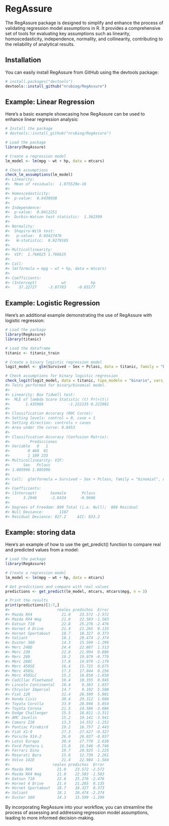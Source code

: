 
<!-- README.md is generated from README.Rmd. Please edit that file -->

# RegAssure

<!-- badges: start -->
<!-- badges: end -->

The RegAssure package is designed to simplify and enhance the process of
validating regression model assumptions in R. It provides a
comprehensive set of tools for evaluating key assumptions such as
linearity, homoscedasticity, independence, normality, and collinearity,
contributing to the reliability of analytical results.

## Installation

You can easily install RegAssure from GitHub using the devtools package:

``` r
# install.packages("devtools")
devtools::install_github("nrubiog/RegAssure")
```

## Example: Linear Regression

Here’s a basic example showcasing how RegAssure can be used to enhance
linear regression analysis:

``` r
# Install the package
# devtools::install_github("nrubiog/RegAssure")

# Load the package
library(RegAssure)

# Create a regression model
lm_model <- lm(mpg ~ wt + hp, data = mtcars)

# Check assumptions
check_lm_assumptions(lm_model)
#> Linearity:
#>  Mean of residuals:  1.075529e-16 
#> 
#> Homoscedasticity:
#>  p-value:  0.6438038 
#> 
#> Independence:
#>  p-value:  0.0412251 
#>  Durbin-Watson test statistic:  1.362399 
#> 
#> Normality:
#>  Shapiro-Wilk test:
#>   p-value:  0.03427476 
#>   W-statistic:  0.9279165 
#> 
#> Multicollinearity:
#>  VIF:  1.766625 1.766625
#> 
#> Call:
#> lm(formula = mpg ~ wt + hp, data = mtcars)
#> 
#> Coefficients:
#> (Intercept)           wt           hp  
#>    37.22727     -3.87783     -0.03177
```

## Example: Logistic Regression

Here’s an additional example demonstrating the use of RegAssure with
logistic regression:

``` r
# Load the package
library(RegAssure)
library(titanic)

# Load the dataframe
titanic <- titanic_train

# Create a binary logistic regression model
logit_model <- glm(Survived ~ Sex + Pclass, data = titanic, family = "binomial")

# Check assumptions for binary logistic regression
check_logit(logit_model, data = titanic, tipo_modelo = "binario", vars_numericas = "Pclass", y = "Survived")
#> Tests performed for binary/binomial model.
#> 
#> Linearity: Box Tidwell test:
#>  MLE of lambda Score Statistic (t) Pr(>|t|)
#>       1.435966           -1.222135 0.221981
#> 
#> Classification Accuracy (ROC Curve):
#> Setting levels: control = 0, case = 1
#> Setting direction: controls < cases
#> Area under the curve: 0.8453
#> 
#> Classification Accuracy (Confusion Matrix):
#>         Predicciones
#> Variable   0   1
#>        0 468  81
#>        1 109 233
#> Multicollinearity: VIF:
#>      Sex   Pclass 
#> 1.085996 1.085996
#> 
#> Call:  glm(formula = Survived ~ Sex + Pclass, family = "binomial", data = titanic)
#> 
#> Coefficients:
#> (Intercept)      Sexmale       Pclass  
#>      3.2946      -2.6434      -0.9606  
#> 
#> Degrees of Freedom: 890 Total (i.e. Null);  888 Residual
#> Null Deviance:       1187 
#> Residual Deviance: 827.2     AIC: 833.2
```

## Example: storing data

Here’s an example of how to use the get_predict() function to compare
real and predicted values from a model:

``` r
# Load the package
library(RegAssure)

# Create a regression model
lm_model <- lm(mpg ~ wt + hp, data = mtcars)

# Get predictions and compare with real values
predictions <- get_predict(lm_model, mtcars, mtcars$mpg, n = 3)

# Print the results
print(predictions)[1:7,]
#>                     reales predichos  Error
#> Mazda RX4             21.0    23.572 -2.572
#> Mazda RX4 Wag         21.0    22.583 -1.583
#> Datsun 710            22.8    25.276 -2.476
#> Hornet 4 Drive        21.4    21.265  0.135
#> Hornet Sportabout     18.7    18.327  0.373
#> Valiant               18.1    20.474 -2.374
#> Duster 360            14.3    15.599 -1.299
#> Merc 240D             24.4    22.887  1.513
#> Merc 230              22.8    21.994  0.806
#> Merc 280              19.2    19.979 -0.779
#> Merc 280C             17.8    19.979 -2.179
#> Merc 450SE            16.4    15.725  0.675
#> Merc 450SL            17.3    17.044  0.256
#> Merc 450SLC           15.2    16.850 -1.650
#> Cadillac Fleetwood    10.4    10.355  0.045
#> Lincoln Continental   10.4     9.363  1.037
#> Chrysler Imperial     14.7     9.192  5.508
#> Fiat 128              32.4    26.599  5.801
#> Honda Civic           30.4    29.312  1.088
#> Toyota Corolla        33.9    28.046  5.854
#> Toyota Corona         21.5    24.586 -3.086
#> Dodge Challenger      15.5    18.811 -3.311
#> AMC Javelin           15.2    19.141 -3.941
#> Camaro Z28            13.3    14.552 -1.252
#> Pontiac Firebird      19.2    16.757  2.443
#> Fiat X1-9             27.3    27.627 -0.327
#> Porsche 914-2         26.0    26.037 -0.037
#> Lotus Europa          30.4    27.770  2.630
#> Ford Pantera L        15.8    16.546 -0.746
#> Ferrari Dino          19.7    20.925 -1.225
#> Maserati Bora         15.0    12.739  2.261
#> Volvo 142E            21.4    22.984 -1.584
#>                   reales predichos  Error
#> Mazda RX4           21.0    23.572 -2.572
#> Mazda RX4 Wag       21.0    22.583 -1.583
#> Datsun 710          22.8    25.276 -2.476
#> Hornet 4 Drive      21.4    21.265  0.135
#> Hornet Sportabout   18.7    18.327  0.373
#> Valiant             18.1    20.474 -2.374
#> Duster 360          14.3    15.599 -1.299
```

By incorporating RegAssure into your workflow, you can streamline the
process of assessing and addressing regression model assumptions,
leading to more informed decision-making.
